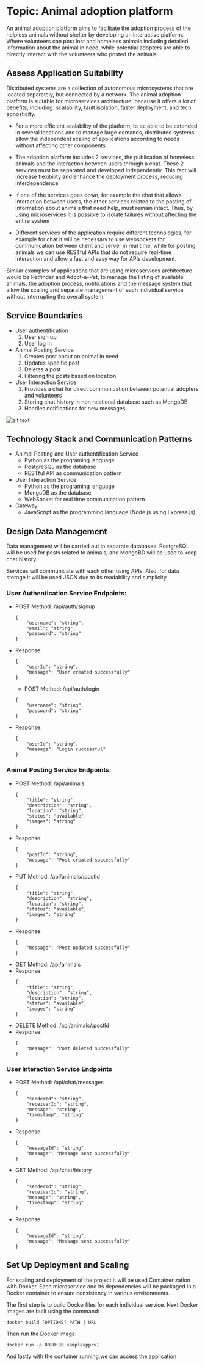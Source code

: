 # Topic: Animal adoption platform

An animal adoption platform aims to facilitate the adoption process of the helpless animals without shelter by developing an interactive platform. Where volunteers can post lost and homeless animals including detailed information about the animal in need, while potential adopters are able to directly interact with the volunteers who posted the animals.

##	Assess Application Suitability

Distributed systems are a collection of autonomous microsystems that are located separately, but connected by a network. The animal adoption platform is suitable for microservices architecture, because it offers a lot of benefits, including: scalability, fault isolation, faster deployment, and tech agnosticity.

- For a more efficient scalability of the platform, to be able to be extended in several locations and to manage large demands, distributed systems allow the independent scaling of applications according to needs without affecting other components

-  The adoption platform includes 2 services, the publication of homeless animals and the interaction between users through a chat. These 2 services must be separated and developed independently. This fact will increase flexibility and enhance the deployment process, reducing interdependence

- If one of the services goes down, for example the chat that allows interaction between users, the other services related to the posting of information about animals that need help, must remain intact. Thus, by using microservices it is possible to isolate failures without affecting the entire system

- Different services of the application require different technologies, for example for chat it will be necessary to use websockets for communication between client and server in real time, while for posting animals we can use RESTful APIs that do not require real-time interaction and allow a fast and easy way for APIs development.

Similar examples of applications that are using microservices architecture would be Petfinder and Adopt-a-Pet, to manage the listing of available animals, the adoption process, notifications and the message system that allow the scaling and separate management of each individual service without interrupting the overall system

## Service Boundaries

- User authentification
    1. User sign up
    2. User log in 
- Animal Posting Service
    1. Creates post about an animal in need
    2. Updates specific post
    3. Deletes a post
    4. Filtering the posts based on location 
- User Interaction Service
    1. Provides a chat for direct communication between potential adopters and volunteers
    2. Storing chat history in non relational database such as MongoDB
    3. Handles notifications for new messages

![alt text](https://github.com/[username]/[reponame]/blob/[branch]/image.jpg?raw=true)

## Technology Stack and Communication Patterns

- Animal Posting and User authentification Service
    - Python as the programing language
    - PostgreSQL as the database
    - RESTful API as communication pattern
- User Interaction Service
    - Python as the programing language
    - MongoDB as the database
    - WebSocket for real time communication pattern
- Gateway 
    - JavaScript as the programming language (Node.js using Express.js)
## Design Data Management

Data management will be carried out in separate databases. PostgreSQL will be used for posts related to animals, and MongoBD will be used to keep chat history.

Services will communicate with each other using APIs. Also, for data storage it will be used JSON due to its readability and simplicity.
### User Authentication Service Endpoints: 
- POST Method:  /api/auth/signup
    ```
    {
        "username": "string",
        "email": "string",
        "password": "string"
    }

    ```
 - Response: 
    ```
    {
        "userId": "string",
        "message": "User created successfully"
    }
    ```

    - POST Method:  /api/auth/login
    ```
    {
        "username": "string",
        "password": "string"
    }

    ```
 - Response: 
    ```
    {
        "userId": "string",
        "message": "Login successful"
    }
    ```
### Animal Posting Service Endpoints: 
 - POST Method:  /api/animals
    ```
    {
        "title": "string",
        "description": "string",
        "location": "string",
        "status": "available", 
        "images": "string"
    }
    ```
 - Response: 
    ```
    {
        "postId": "string",
        "message": "Post created successfully"
    }
    ```
- PUT Method:  /api/animals/:postId
    ```
    {
        "title": "string",
        "description": "string",
        "location": "string",
        "status": "available", 
        "images": "string"
    }
    ```
 - Response: 
    ```
    {
        "message": "Post updated successfully"
    }   
    ```
- GET Method:  /api/animals
 - Response: 
    ```
    {
        "title": "string",
        "description": "string",
        "location": "string",
        "status": "available", 
        "images": "string"
    }
    ```
- DELETE Method: /api/animals/:postId
- Response: 
    ```
    {
        "message": "Post deleted successfully"
    }   
    ```
### User Interaction Service Endpoints
- POST Method: /api/chat/messages
    ```
    {
        "senderId": "string",
        "receiverId": "string",
        "message": "string",
        "timestamp": "string"
    }
    ```
- Response: 
    ```
    {
        "messageId": "string",
        "message": "Message sent successfully"
    }

    ```
- GET Method: /api/chat/history
    ```
    {
        "senderId": "string",
        "receiverId": "string",
        "message": "string",
        "timestamp": "string"
    }
    ```
- Response: 
    ```
    {
        "messageId": "string",
        "message": "Message sent successfully"
    }

    ```
## Set Up Deployment and Scaling

For scaling and deployment of the project it will be used Containerization with Docker. Each microservice and its dependencies will be packaged in a Docker container to ensure consistency in various environments.

The first step is to build Dockerfiles for each individual service. 
Next Docker Images are built using the command:
```
docker build [OPTIONS] PATH | URL
```

Then run the Docker image:
```
docker run -p 8080:80 sampleapp:v1
```
And lastly with the container running,we can access the application
